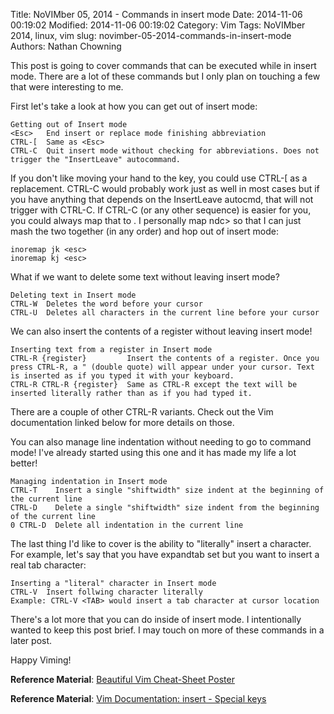 Title: NoVIMber 05, 2014 - Commands in insert mode
Date: 2014-11-06 00:19:02
Modified: 2014-11-06 00:19:02
Category: Vim
Tags: NoVIMber 2014, linux, vim
slug: novimber-05-2014-commands-in-insert-mode
Authors: Nathan Chowning

This post is going to cover commands that can be executed while in insert mode. There are a lot of these commands but I only plan on touching a few that were interesting to me.

First let's take a look at how you can get out of insert mode:

```
Getting out of Insert mode
<Esc>   End insert or replace mode finishing abbreviation
CTRL-[  Same as <Esc>
CTRL-C  Quit insert mode without checking for abbreviations. Does not trigger the "InsertLeave" autocommand.
```

If you don't like moving your hand to the <Esc> key, you could use CTRL-[ as a replacement. CTRL-C would probably work just as well in most cases but if you have anything that depends on the InsertLeave autocmd, that will not trigger with CTRL-C. If CTRL-C (or any other sequence) is easier for you, you could always map that to <Esc>. I personally map ndc> so that I can just mash the two together (in any order) and hop out of insert mode:

```
inoremap jk <esc>
inoremap kj <esc>
```

What if we want to delete some text without leaving insert mode?

```
Deleting text in Insert mode
CTRL-W  Deletes the word before your cursor
CTRL-U  Deletes all characters in the current line before your cursor
```

We can also insert the contents of a register without leaving insert mode!

```
Inserting text from a register in Insert mode
CTRL-R {register}         Insert the contents of a register. Once you press CTRL-R, a " (double quote) will appear under your cursor. Text is inserted as if you typed it with your keyboard.
CTRL-R CTRL-R {register}  Same as CTRL-R except the text will be inserted literally rather than as if you had typed it.
```

There are a couple of other CTRL-R variants. Check out the Vim documentation linked below for more details on those.

You can also manage line indentation without needing to go to command mode! I've already started using this one and it has made my life a lot better!

```
Managing indentation in Insert mode
CTRL-T    Insert a single "shiftwidth" size indent at the beginning of the current line
CTRL-D    Delete a single "shiftwidth" size indent from the beginning of the current line
0 CTRL-D  Delete all indentation in the current line
```


The last thing I'd like to cover is the ability to "literally" insert a character. For example, let's say that you have expandtab set but you want to insert a real tab character:

```
Inserting a "literal" character in Insert mode
CTRL-V  Insert follwing character literally
Example: CTRL-V <TAB> would insert a tab character at cursor location
```


There's a lot more that you can do inside of insert mode. I intentionally wanted to keep this post brief. I may touch on more of these commands in a later post.

Happy Viming!

__Reference Material__: [Beautiful Vim Cheat-Sheet Poster](http://vimcheatsheet.com/)

__Reference Material__: [Vim Documentation: insert - Special keys](http://vimdoc.sourceforge.net/htmldoc/insert.html)
